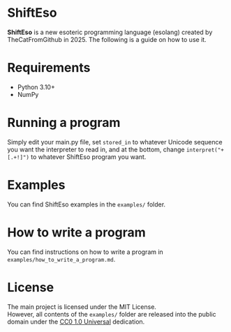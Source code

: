# ShiftEso

**ShiftEso** is a new esoteric programming language (esolang) created by TheCatFromGithub in 2025. The following is a guide on how to use it.

# Requirements

- Python 3.10+
- NumPy

# Running a program

Simply edit your main.py file, set `stored_in` to whatever Unicode sequence you want the interpreter to read in, and at the bottom, change `interpret("+[.+!]")` to whatever ShiftEso program you want. 

# Examples

You can find ShiftEso examples in the `examples/` folder.

# How to write a program

You can find instructions on how to write a program in `examples/how_to_write_a_program.md`.

# License

The main project is licensed under the MIT License.  
However, all contents of the `examples/` folder are released into the public domain under the [CC0 1.0 Universal](https://creativecommons.org/publicdomain/zero/1.0/) dedication.
